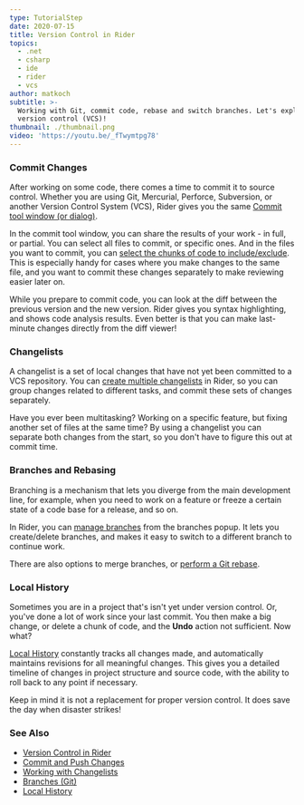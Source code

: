 ```yaml
---
type: TutorialStep
date: 2020-07-15
title: Version Control in Rider
topics:
  - .net
  - csharp
  - ide
  - rider
  - vcs
author: matkoch
subtitle: >-
  Working with Git, commit code, rebase and switch branches. Let's explore
  version control (VCS)!
thumbnail: ./thumbnail.png
video: 'https://youtu.be/_fTwymtpg78'
---
```


### Commit Changes

After working on some code, there comes a time to commit it to source control. Whether you are using Git, Mercurial,
Perforce, Subversion, or another Version Control System (VCS), Rider gives you the same [Commit tool window (or dialog)](https://www.jetbrains.com/help/rider/Commit_and_push_changes.html).

In the commit tool window, you can share the results of your work - in full, or partial. You can select all files to commit,
or specific ones. And in the files you want to commit, you can [select the chunks of code to include/exclude](https://www.jetbrains.com/help/rider/Commit_and_push_changes.html#commit).
This is especially handy for cases where you make changes to the same file, and you want to commit these changes separately
to make reviewing easier later on.

While you prepare to commit code, you can look at the diff between the previous version and the new version. Rider gives
you syntax highlighting, and shows code analysis results. Even better is that you can make last-minute changes directly
from the diff viewer!

### Changelists

A changelist is a set of local changes that have not yet been committed to a VCS repository. You can [create multiple changelists](https://www.jetbrains.com/help/rider/Managing_Changelists.html)
in Rider, so you can group changes related to different tasks, and commit these sets of changes separately.

Have you ever been multitasking? Working on a specific feature, but fixing another set of files at the same time?
By using a changelist you can separate both changes from the start, so you don't have to figure this out at commit time.

### Branches and Rebasing

Branching is a mechanism that lets you diverge from the main development line, for example, when you need to work on a feature
or freeze a certain state of a code base for a release, and so on.

In Rider, you can [manage branches](https://www.jetbrains.com/help/rider/Manage_branches.html) from the branches popup.
It lets you create/delete branches, and makes it easy to switch to a different branch to continue work.

There are also options to merge branches, or [perform a Git rebase](https://www.jetbrains.com/help/rider/Apply_changes_from_one_branch_to_another.html#rebase-branch).

### Local History

Sometimes you are in a project that's isn't yet under version control. Or, you've done a lot of work since your last commit.
You then make a big change, or delete a chunk of code, and the **Undo** action not sufficient. Now what?

[Local History](https://www.jetbrains.com/help/rider/local_history.html) constantly tracks all changes made, and
automatically maintains revisions for all meaningful changes. This gives you a detailed timeline of changes in project
structure and source code, with the ability to roll back to any point if necessary.

Keep in mind it is not a replacement for proper version control. It does save the day when disaster strikes!

### See Also

- [Version Control in Rider](https://www.jetbrains.com/help/rider/Version_Control_Integration.html)
- [Commit and Push Changes](https://www.jetbrains.com/help/rider/Commit_and_push_changes.html)
- [Working with Changelists](https://www.jetbrains.com/help/rider/Managing_Changelists.html)
- [Branches (Git)](https://www.jetbrains.com/help/rider/Manage_branches.html)
- [Local History](https://www.jetbrains.com/help/rider/local_history.html)
